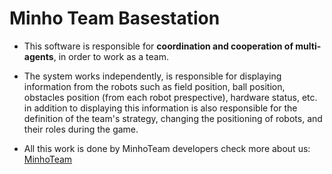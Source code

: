 # Minho Team Basestation   

* This software is responsible for **coordination and cooperation of multi-agents**, in order to work as a team.   

* The system works independently, is responsible for displaying information from the robots such as field position, ball position, obstacles position (from each robot prespective), hardware status, etc. in addition to displaying this information is also responsible for the definition of the team's strategy, changing the positioning of robots, and their roles during the game.

* All this work is done by MinhoTeam developers check more about us: [MinhoTeam](http://www.robotica.dei.uminho.pt/robocup2016/)  
